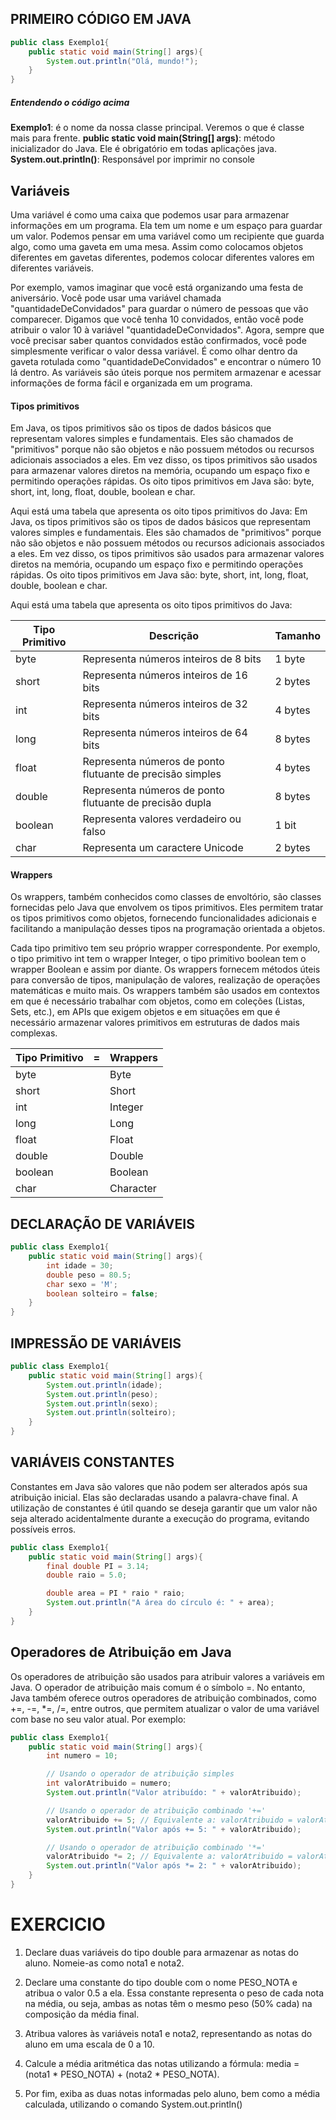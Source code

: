 ## PRIMEIRO CÓDIGO EM JAVA
```java
public class Exemplo1{
    public static void main(String[] args){
        System.out.println("Olá, mundo!");
    }
}
```
##### Entendendo o código acima
**Exemplo1**: é o nome da nossa classe principal. Veremos o que é classe mais para frente.
**public static void main(String[] args)**: método inicializador do Java. Ele é obrigatório em todas aplicações java.
**System.out.println()**: Responsável por imprimir no console

## Variáveis
Uma variável é como uma caixa que podemos usar para armazenar informações em um programa. Ela tem um nome e um espaço para guardar um valor. Podemos pensar em uma variável como um recipiente que guarda algo, como uma gaveta em uma mesa. Assim como colocamos objetos diferentes em gavetas diferentes, podemos colocar diferentes valores em diferentes variáveis.

Por exemplo, vamos imaginar que você está organizando uma festa de aniversário. Você pode usar uma variável chamada "quantidadeDeConvidados" para guardar o número de pessoas que vão comparecer. Digamos que você tenha 10 convidados, então você pode atribuir o valor 10 à variável "quantidadeDeConvidados". Agora, sempre que você precisar saber quantos convidados estão confirmados, você pode simplesmente verificar o valor dessa variável. É como olhar dentro da gaveta rotulada como "quantidadeDeConvidados" e encontrar o número 10 lá dentro. As variáveis são úteis porque nos permitem armazenar e acessar informações de forma fácil e organizada em um programa.

#### Tipos primitivos
Em Java, os tipos primitivos são os tipos de dados básicos que representam valores simples e fundamentais. Eles são chamados de "primitivos" porque não são objetos e não possuem métodos ou recursos adicionais associados a eles. Em vez disso, os tipos primitivos são usados ​​para armazenar valores diretos na memória, ocupando um espaço fixo e permitindo operações rápidas. Os oito tipos primitivos em Java são: byte, short, int, long, float, double, boolean e char.

Aqui está uma tabela que apresenta os oito tipos primitivos do Java:
Em Java, os tipos primitivos são os tipos de dados básicos que representam valores simples e fundamentais. Eles são chamados de "primitivos" porque não são objetos e não possuem métodos ou recursos adicionais associados a eles. Em vez disso, os tipos primitivos são usados ​​para armazenar valores diretos na memória, ocupando um espaço fixo e permitindo operações rápidas. Os oito tipos primitivos em Java são: byte, short, int, long, float, double, boolean e char.

Aqui está uma tabela que apresenta os oito tipos primitivos do Java:

| Tipo Primitivo | Descrição | Tamanho |
-----------------|-----------|---------|
| byte | Representa  números inteiros de 8 bits | 1 byte |
| short |Representa números inteiros de 16 bits | 2 bytes|
| int | Representa números inteiros de 32 bits	|4 bytes |
| long | Representa números inteiros de 64 bits | 8 bytes |
| float | Representa números de ponto flutuante de precisão simples |	4 bytes|
| double| Representa números de ponto flutuante de precisão dupla |	8 bytes |
|boolean| Representa valores verdadeiro ou falso|1 bit|
| char	|Representa um caractere Unicode	| 2 bytes|

#### Wrappers
Os wrappers, também conhecidos como classes de envoltório, são classes fornecidas pelo Java que envolvem os tipos primitivos. Eles permitem tratar os tipos primitivos como objetos, fornecendo funcionalidades adicionais e facilitando a manipulação desses tipos na programação orientada a objetos.

Cada tipo primitivo tem seu próprio wrapper correspondente. Por exemplo, o tipo primitivo int tem o wrapper Integer, o tipo primitivo boolean tem o wrapper Boolean e assim por diante. Os wrappers fornecem métodos úteis para conversão de tipos, manipulação de valores, realização de operações matemáticas e muito mais.
Os wrappers também são usados em contextos em que é necessário trabalhar com objetos, como em coleções (Listas, Sets, etc.), em APIs que exigem objetos e em situações em que é necessário armazenar valores primitivos em estruturas de dados mais complexas.

| Tipo Primitivo | = | Wrappers |
-----------------|-----------|---------|
| byte |  | Byte |
| short | | Short|
| int | | Integer |
| long | | Long |
| float |  | Float|
| double|  | Double |
|boolean| | Boolean|
| char	| | Character|

## DECLARAÇÃO DE VARIÁVEIS
```java
public class Exemplo1{
    public static void main(String[] args){
        int idade = 30;
        double peso = 80.5;
        char sexo = 'M';
        boolean solteiro = false;
    }
}
```

## IMPRESSÃO DE VARIÁVEIS
```java
public class Exemplo1{
    public static void main(String[] args){
        System.out.println(idade);
        System.out.println(peso);
        System.out.println(sexo);
        System.out.println(solteiro);
    }
}
```

## VARIÁVEIS CONSTANTES
Constantes em Java são valores que não podem ser alterados após sua atribuição inicial. Elas são declaradas usando a palavra-chave final. A utilização de constantes é útil quando se deseja garantir que um valor não seja alterado acidentalmente durante a execução do programa, evitando possíveis erros.
```java
public class Exemplo1{
    public static void main(String[] args){
        final double PI = 3.14;
        double raio = 5.0;

        double area = PI * raio * raio;
        System.out.println("A área do círculo é: " + area);
    }
}
```

## Operadores de Atribuição em Java
Os operadores de atribuição são usados para atribuir valores a variáveis em Java. O operador de atribuição mais comum é o símbolo =. No entanto, Java também oferece outros operadores de atribuição combinados, como +=, -=, *=, /=, entre outros, que permitem atualizar o valor de uma variável com base no seu valor atual. Por exemplo:
```java
public class Exemplo1{
    public static void main(String[] args){
        int numero = 10;

        // Usando o operador de atribuição simples
        int valorAtribuido = numero;
        System.out.println("Valor atribuído: " + valorAtribuido);

        // Usando o operador de atribuição combinado '+='
        valorAtribuido += 5; // Equivalente a: valorAtribuido = valorAtribuido + 5;
        System.out.println("Valor após += 5: " + valorAtribuido);

        // Usando o operador de atribuição combinado '*='
        valorAtribuido *= 2; // Equivalente a: valorAtribuido = valorAtribuido * 2;
        System.out.println("Valor após *= 2: " + valorAtribuido);
    }
}
```

# EXERCICIO
1. Declare duas variáveis do tipo double para armazenar as notas do aluno. Nomeie-as como nota1 e nota2.

2. Declare uma constante do tipo double com o nome PESO_NOTA e atribua o valor 0.5 a ela. Essa constante representa o peso de cada nota na média, ou seja, ambas as notas têm o mesmo peso (50% cada) na composição da média final.

3. Atribua valores às variáveis nota1 e nota2, representando as notas do aluno em uma escala de 0 a 10.

4. Calcule a média aritmética das notas utilizando a fórmula: media = (nota1 * PESO_NOTA) + (nota2 * PESO_NOTA).

5. Por fim, exiba as duas notas informadas pelo aluno, bem como a média calculada, utilizando o comando System.out.println()